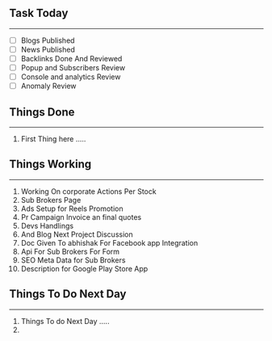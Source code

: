 
## Task Today
---
- [ ] Blogs Published
- [ ] News Published
- [ ] Backlinks Done And Reviewed
- [ ] Popup and Subscribers Review
- [ ] Console and analytics Review 
- [ ] Anomaly Review

## Things Done 
---
1.  First Thing here .....

## Things Working
---
1. Working On corporate Actions Per Stock 
2. Sub Brokers Page 
3. Ads Setup for Reels Promotion 
4. Pr Campaign Invoice an final quotes 
5. Devs Handlings 
6. And Blog Next Project Discussion
7. Doc Given To abhishak For Facebook app Integration 
8. Api For Sub Brokers For Form 
9. SEO Meta Data for Sub Brokers 
10. Description for Google Play Store App 
## Things To Do Next Day 
---
1.  Things To do Next Day .....
2. 




